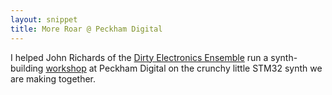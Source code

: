 ```yaml
---
layout: snippet
title: More Roar @ Peckham Digital
---
```


I helped John Richards of the [Dirty Electronics Ensemble](https://www.dirtyelectronics.org/) run a synth-building [workshop](https://www.peckhamdigital.org/events/2024/saturday/more_roar/) at Peckham Digital on the crunchy little STM32 synth we are making together.
